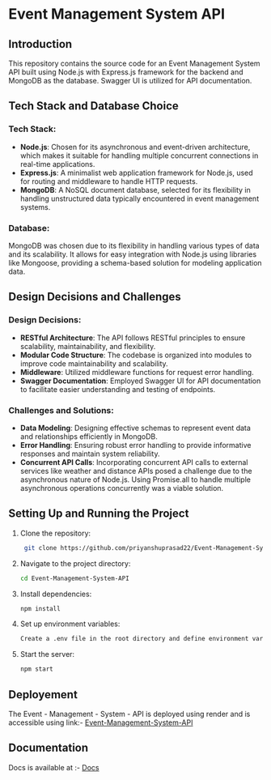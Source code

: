 # Event Management System API

## Introduction

This repository contains the source code for an Event Management System API built using Node.js with Express.js framework for the backend and MongoDB as the database. Swagger UI is utilized for API documentation.

## Tech Stack and Database Choice

### Tech Stack:
- **Node.js**: Chosen for its asynchronous and event-driven architecture, which makes it suitable for handling multiple concurrent connections in real-time applications.
- **Express.js**: A minimalist web application framework for Node.js, used for routing and middleware to handle HTTP requests.
- **MongoDB**: A NoSQL document database, selected for its flexibility in handling unstructured data typically encountered in event management systems.

### Database:
MongoDB was chosen due to its flexibility in handling various types of data and its scalability. It allows for easy integration with Node.js using libraries like Mongoose, providing a schema-based solution for modeling application data.

## Design Decisions and Challenges

### Design Decisions:
- **RESTful Architecture**: The API follows RESTful principles to ensure scalability, maintainability, and flexibility.
- **Modular Code Structure**: The codebase is organized into modules to improve code maintainability and scalability.
- **Middleware**: Utilized middleware functions for request error handling.
- **Swagger Documentation**: Employed Swagger UI for API documentation to facilitate easier understanding and testing of endpoints.

### Challenges and Solutions:
- **Data Modeling**: Designing effective schemas to represent event data and relationships efficiently in MongoDB.
- **Error Handling**: Ensuring robust error handling to provide informative responses and maintain system reliability.
- **Concurrent API Calls**: Incorporating concurrent API calls to external services like weather and distance APIs posed a challenge due to the asynchronous nature of Node.js. Using Promise.all to handle multiple asynchronous operations concurrently was a viable solution.


## Setting Up and Running the Project

1. Clone the repository:
   ```bash
    git clone https://github.com/priyanshuprasad22/Event-Management-System-API.git
2.  Navigate to the project directory:
    ```bash
    cd Event-Management-System-API
3.  Install dependencies:
    ```bash
    npm install
4.  Set up environment variables:
    ```bash
    Create a .env file in the root directory and define environment variables such as database connection URI, PORT,Weather API,Distance API,API Keys respectively.
5. Start the server:
   ```bash
   npm start

## Deployement
 The Event - Management - System - API is deployed using render and is accessible using link:-
[Event-Management-System-API](https://event-management-system-api-ttgv.onrender.com/) 

## Documentation
Docs is available at :-
[Docs](https://event-management-system-api-ttgv.onrender.com/api-docs/)





